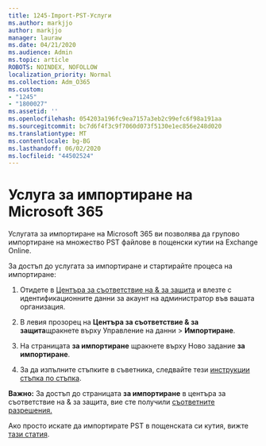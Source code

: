 ```yaml
---
title: 1245-Import-PST-Услуги
ms.author: markjjo
author: markjjo
manager: lauraw
ms.date: 04/21/2020
ms.audience: Admin
ms.topic: article
ROBOTS: NOINDEX, NOFOLLOW
localization_priority: Normal
ms.collection: Adm_O365
ms.custom:
- "1245"
- "1800027"
ms.assetid: ''
ms.openlocfilehash: 054203a196fc9ea7157a3eb2c99efc6f98a191aa
ms.sourcegitcommit: bc7d6f4f3c9f7060d073f5130e1ec856e248d020
ms.translationtype: MT
ms.contentlocale: bg-BG
ms.lasthandoff: 06/02/2020
ms.locfileid: "44502524"
---
```

# <a name="microsoft-365-import-service"></a>Услуга за импортиране на Microsoft 365

Услугата за импортиране на Microsoft 365 ви позволява да групово импортиране на множество PST файлове в пощенски кутии на Exchange Online.

За достъп до услугата за импортиране и стартирайте процеса на импортиране:

1. Отидете в [Центъра за съответствие на & за защита](https://protection.office.com) и влезте с идентификационните данни за акаунт на администратор във вашата организация.

2. В левия прозорец на **Центъра за съответствие & за защита**щракнете върху Управление на данни > **Импортиране**.

3. На страницата **за импортиране** щракнете върху Ново задание **за импортиране**.

4. За да изпълните стъпките в съветника, следвайте тези [инструкции стъпка по стъпка](https://docs.microsoft.com/microsoft-365/security/office-365-security/use-dkim-to-validate-outbound-email).

**Важно:** За достъп до страницата **за импортиране** в центъра за съответствие на & за защита, вие сте получили [съответните разрешения.](https://docs.microsoft.com/microsoft-365/security/office-365-security/use-dkim-to-validate-outbound-email)

Ако просто искате да импортирате PST в пощенската си кутия, вижте [тази статия](https://support.office.com/article/import-email-contacts-and-calendar-from-an-outlook-pst-file-431a8e9a-f99f-4d5f-ae48-ded54b3440ac).

